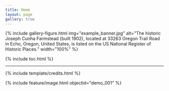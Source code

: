 ```yaml
---
title: Home
layout: page
gallery: true
---
```


{% include gallery-figure.html img="example_banner.jpg" alt="The historic Joseph Cunha Farmstead (built 1902), located at 33263 Oregon Trail Road in Echo, Oregon, United States, is listed on the US National Register of Historic Places." width="100%" %}

{% include toc.html %}

------

{% include template/credits.html %}

{% include feature/image.html objectid="demo_001" %}
